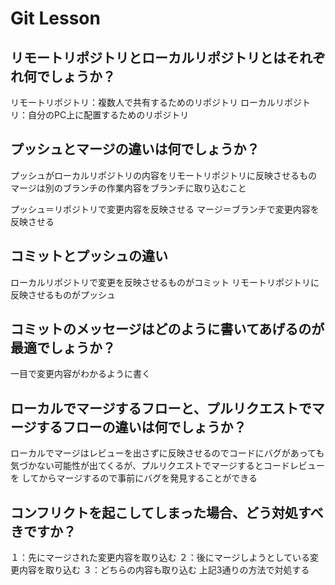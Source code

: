 # Git Lesson

## リモートリポジトリとローカルリポジトリとはそれぞれ何でしょうか？

リモートリポジトリ：複数人で共有するためのリポジトリ
ローカルリポジトリ：自分のPC上に配置するためのリポジトリ

## プッシュとマージの違いは何でしょうか？

プッシュがローカルリポジトリの内容をリモートリポジトリに反映させるもの
マージは別のブランチの作業内容をブランチに取り込むこと

プッシュ＝リポジトリで変更内容を反映させる
マージ＝ブランチで変更内容を反映させる

## コミットとプッシュの違い

ローカルリポジトリで変更を反映させるものがコミット
リモートリポジトリに反映させるものがプッシュ

## コミットのメッセージはどのように書いてあげるのが最適でしょうか？

一目で変更内容がわかるように書く

## ローカルでマージするフローと、プルリクエストでマージするフローの違いは何でしょうか？

ローカルでマージはレビューを出さずに反映させるのでコードにバグがあっても
気づかない可能性が出てくるが、プルリクエストでマージするとコードレビューを
してからマージするので事前にバグを発見することができる

## コンフリクトを起こしてしまった場合、どう対処すべきですか？

１：先にマージされた変更内容を取り込む
２：後にマージしようとしている変更内容を取り込む
３：どちらの内容も取り込む
上記3通りの方法で対処する
